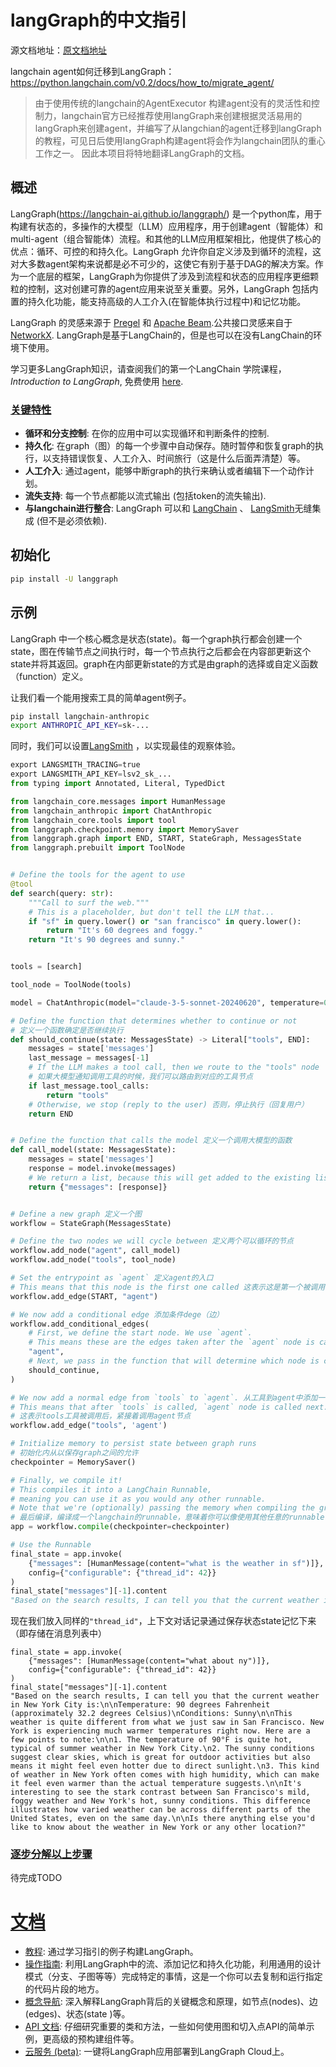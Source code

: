 # langGraph的中文指引
源文档地址：[原文档地址](https://langchain-ai.github.io/langgraph/)

langchain agent如何迁移到LangGraph：https://python.langchain.com/v0.2/docs/how_to/migrate_agent/



>由于使用传统的langchain的AgentExecutor 构建agent没有的灵活性和控制力，langchain官方已经推荐使用langGraph来创建根据灵活易用的langGraph来创建agent，并编写了从langchian的agent迁移到langGraph的教程，可见日后使用langGraph构建agent将会作为langchain团队的重心工作之一。
>因此本项目将特地翻译LangGraph的文档。


## 概述

LangGraph(https://langchain-ai.github.io/langgraph/)  是一个python库，用于构建有状态的，多操作的大模型（LLM）应用程序，用于创建agent（智能体）和multi-agent（组合智能体）流程。和其他的LLM应用框架相比，他提供了核心的优点：循环、可控的和持久化。LangGraph 允许你自定义涉及到循环的流程，这对大多数agent架构来说都是必不可少的，这使它有别于基于DAG的解决方案。作为一个底层的框架，LangGraph为你提供了涉及到流程和状态的应用程序更细颗粒的控制，这对创建可靠的agent应用来说至关重要。另外，LangGraph 包括内置的持久化功能，能支持高级的人工介入(在智能体执行过程中)和记忆功能。

LangGraph 的灵感来源于 [Pregel](https://research.google/pubs/pub37252/) 和 [Apache Beam](https://beam.apache.org/).公共接口灵感来自于 [NetworkX](https://networkx.org/documentation/latest/). LangGraph是基于LangChain的，但是也可以在没有LangChain的环境下使用。

学习更多LangGraph知识，请查阅我们的第一个LangChain 学院课程，*Introduction to LangGraph*, 免费使用 [here](https://academy.langchain.com/courses/intro-to-langgraph).



### [关键特性](https://langchain-ai.github.io/langgraph/#key-features)

- **循环和分支控制**: 在你的应用中可以实现循环和判断条件的控制.
- **持久化**: 在graph（图）的每一个步骤中自动保存。随时暂停和恢复graph的执行，以支持错误恢复、人工介入、时间旅行（这是什么后面弄清楚）等。
- **人工介入**: 通过agent，能够中断graph的执行来确认或者编辑下一个动作计划。
- **流失支持**: 每一个节点都能以流式输出 (包括token的流失输出).
- **与langchain进行整合**: LangGraph 可以和 [LangChain](https://github.com/langchain-ai/langchain/) 、 [LangSmith](https://docs.smith.langchain.com/)无缝集成 (但不是必须依赖).

## **初始化**

```bash
pip install -U langgraph
```
## **示例**
LangGraph 中一个核心概念是状态(state)。每一个graph执行都会创建一个state，图在传输节点之间执行时，每一个节点执行之后都会在内容部更新这个state并将其返回。graph在内部更新state的方式是由graph的选择或自定义函数（function）定义。

让我们看一个能用搜索工具的简单agent例子。

```bash
pip install langchain-anthropic
export ANTHROPIC_API_KEY=sk-...
```


同时，我们可以设置[LangSmith](https://docs.smith.langchain.com/) ，以实现最佳的观察体验。

```python
export LANGSMITH_TRACING=true
export LANGSMITH_API_KEY=lsv2_sk_...
from typing import Annotated, Literal, TypedDict

from langchain_core.messages import HumanMessage
from langchain_anthropic import ChatAnthropic
from langchain_core.tools import tool
from langgraph.checkpoint.memory import MemorySaver
from langgraph.graph import END, START, StateGraph, MessagesState
from langgraph.prebuilt import ToolNode


# Define the tools for the agent to use
@tool
def search(query: str):
    """Call to surf the web."""
    # This is a placeholder, but don't tell the LLM that...
    if "sf" in query.lower() or "san francisco" in query.lower():
        return "It's 60 degrees and foggy."
    return "It's 90 degrees and sunny."


tools = [search]

tool_node = ToolNode(tools)

model = ChatAnthropic(model="claude-3-5-sonnet-20240620", temperature=0).bind_tools(tools)

# Define the function that determines whether to continue or not
# 定义一个函数确定是否继续执行
def should_continue(state: MessagesState) -> Literal["tools", END]:
    messages = state['messages']
    last_message = messages[-1]
    # If the LLM makes a tool call, then we route to the "tools" node
    # 如果大模型通知调用工具的时候，我们可以路由到对应的工具节点
    if last_message.tool_calls:
        return "tools"
    # Otherwise, we stop (reply to the user) 否则，停止执行（回复用户）
    return END


# Define the function that calls the model 定义一个调用大模型的函数
def call_model(state: MessagesState):
    messages = state['messages']
    response = model.invoke(messages)
    # We return a list, because this will get added to the existing list
    return {"messages": [response]}


# Define a new graph 定义一个图
workflow = StateGraph(MessagesState)

# Define the two nodes we will cycle between 定义两个可以循环的节点
workflow.add_node("agent", call_model)
workflow.add_node("tools", tool_node)

# Set the entrypoint as `agent` 定义agent的入口
# This means that this node is the first one called 这表示这是第一个被调用的节点
workflow.add_edge(START, "agent")

# We now add a conditional edge 添加条件dege（边）
workflow.add_conditional_edges(
    # First, we define the start node. We use `agent`.
    # This means these are the edges taken after the `agent` node is called. 这表示这些边在`agent`节点调用之后执行
    "agent",
    # Next, we pass in the function that will determine which node is called next. 接下来通过这个函数决定哪一个节点将被调用
    should_continue,
)

# We now add a normal edge from `tools` to `agent`. 从工具到agent中添加一个普通的边（edge）
# This means that after `tools` is called, `agent` node is called next.
# 这表示tools工具被调用后，紧接着调用agent节点
workflow.add_edge("tools", 'agent')

# Initialize memory to persist state between graph runs
# 初始化内从以保存graph之间的允许
checkpointer = MemorySaver()

# Finally, we compile it!
# This compiles it into a LangChain Runnable,
# meaning you can use it as you would any other runnable.
# Note that we're (optionally) passing the memory when compiling the graph
# 最后编译，编译成一个langchain的runnable，意味着你可以像使用其他任意的runnable一样使用他，注意我们在刚刚编译的时候放入了内存记忆（memory)
app = workflow.compile(checkpointer=checkpointer)

# Use the Runnable
final_state = app.invoke(
    {"messages": [HumanMessage(content="what is the weather in sf")]},
    config={"configurable": {"thread_id": 42}}
)
final_state["messages"][-1].content
"Based on the search results, I can tell you that the current weather in San Francisco is:\n\nTemperature: 60 degrees Fahrenheit\nConditions: Foggy\n\nSan Francisco is known for its microclimates and frequent fog, especially during the summer months. The temperature of 60°F (about 15.5°C) is quite typical for the city, which tends to have mild temperatures year-round. The fog, often referred to as "Karl the Fog" by locals, is a characteristic feature of San Francisco\'s weather, particularly in the mornings and evenings.\n\nIs there anything else you\'d like to know about the weather in San Francisco or any other location?"
```

现在我们放入同样的`"thread_id"`，上下文对话记录通过保存状态state记忆下来（即存储在消息列表中）
```
final_state = app.invoke(
    {"messages": [HumanMessage(content="what about ny")]},
    config={"configurable": {"thread_id": 42}}
)
final_state["messages"][-1].content
"Based on the search results, I can tell you that the current weather in New York City is:\n\nTemperature: 90 degrees Fahrenheit (approximately 32.2 degrees Celsius)\nConditions: Sunny\n\nThis weather is quite different from what we just saw in San Francisco. New York is experiencing much warmer temperatures right now. Here are a few points to note:\n\n1. The temperature of 90°F is quite hot, typical of summer weather in New York City.\n2. The sunny conditions suggest clear skies, which is great for outdoor activities but also means it might feel even hotter due to direct sunlight.\n3. This kind of weather in New York often comes with high humidity, which can make it feel even warmer than the actual temperature suggests.\n\nIt's interesting to see the stark contrast between San Francisco's mild, foggy weather and New York's hot, sunny conditions. This difference illustrates how varied weather can be across different parts of the United States, even on the same day.\n\nIs there anything else you'd like to know about the weather in New York or any other location?"
```

### [逐步分解以上步骤](https://langchain-ai.github.io/langgraph/#step-by-step-breakdown)

待完成TODO

# [文档](https://langchain-ai.github.io/langgraph/#documentation)

- [教程](Tutorials.md):  通过学习指引的例子构建LangGraph。
- [操作指南](https://langchain-ai.github.io/langgraph/how-tos/): 
  利用LangGraph中的流、添加记忆和持久化功能，利用通用的设计模式（分支、子图等等）完成特定的事情，这是一个你可以去复制和运行指定的代码片段的地方。
- [概念导航](https://langchain-ai.github.io/langgraph/concepts/high_level/): 深入解释LangGraph背后的关键概念和原理，如节点(nodes)、边(edges)、状态(state )等。
- [API 文档](https://langchain-ai.github.io/langgraph/reference/graphs/): 
  仔细研究重要的类和方法，一些如何使用图和切入点API的简单示例，更高级的预构建组件等。
- [云服务 (beta)](https://langchain-ai.github.io/langgraph/cloud/): 一键将LangGraph应用部署到LangGraph Cloud上。

